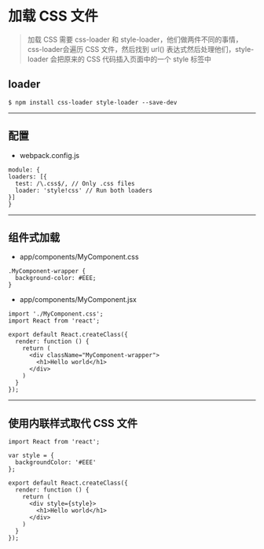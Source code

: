 # 加载 CSS 文件
> 加载 CSS 需要 css-loader 和 style-loader，他们做两件不同的事情，css-loader会遍历 CSS 文件，然后找到 url() 表达式然后处理他们，style-loader 会把原来的 CSS 代码插入页面中的一个 style 标签中

## loader

`$ npm install css-loader style-loader --save-dev`

---

## 配置
* webpack.config.js
```
module: {
loaders: [{
  test: /\.css$/, // Only .css files
  loader: 'style!css' // Run both loaders
}]
}
```

---

## 组件式加载
* app/components/MyComponent.css
```
.MyComponent-wrapper {
  background-color: #EEE;
}
```

* app/components/MyComponent.jsx
```
import './MyComponent.css';
import React from 'react';

export default React.createClass({
  render: function () {
    return (
      <div className="MyComponent-wrapper">
        <h1>Hello world</h1>
      </div>
    )
  }
});
```

---

## 使用内联样式取代 CSS 文件
```
import React from 'react';

var style = {
  backgroundColor: '#EEE'
};

export default React.createClass({
  render: function () {
    return (
      <div style={style}>
        <h1>Hello world</h1>
      </div>
    )
  }
});
```